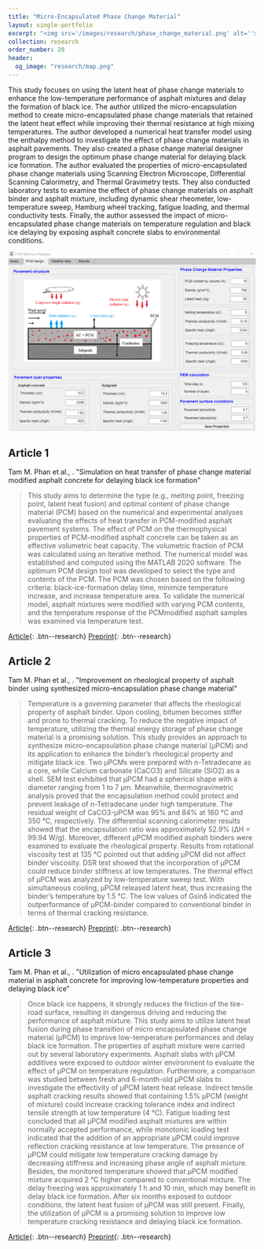 ```yaml
---
title: "Micro-Encapsulated Phase Change Material"
layout: single-portfolio
excerpt: "<img src='/images/research/phase_change_material.png' alt=''>"
collection: research
order_number: 20
header: 
  og_image: "research/map.png"
---
```


This study focuses on using the latent heat of phase change materials to enhance the low-temperature performance of asphalt mixtures and delay the formation of black ice. The author utilized the micro-encapsulation method to create micro-encapsulated phase change materials that retained the latent heat effect while improving their thermal resistance at high mixing temperatures. The author developed a numerical heat transfer model using the enthalpy method to investigate the effect of phase change materials in asphalt pavements. They also created a phase change material designer program to design the optimum phase change material for delaying black ice formation. The author evaluated the properties of micro-encapsulated phase change materials using Scanning Electron Microscope, Differential Scanning Calorimetry, and Thermal Gravimetry tests. They also conducted laboratory tests to examine the effect of phase change materials on asphalt binder and asphalt mixture, including dynamic shear rheometer, low-temperature sweep, Hamburg wheel tracking, fatigue loading, and thermal conductivity tests. Finally, the author assessed the impact of micro-encapsulated phase change materials on temperature regulation and black ice delaying by exposing asphalt concrete slabs to environmental conditions.

![](/images/research/micro_PCM_research.png)

## Article 1

Tam M. Phan et al., . "Simulation on heat transfer of phase change material modified asphalt concrete for delaying black ice formation"

> This study aims to determine the type (e.g., melting point, freezing point, latent heat fusion) and optimal content of phase change material (PCM) based on the numerical and experimental analyses evaluating the effects of heat transfer in PCM-modified asphalt pavement systems. The effect of PCM on the thermophysical properties of PCM-modified asphalt concrete can be taken as an effective volumetric heat capacity. The volumetric fraction of PCM was calculated using an iterative method. The numerical model was established and computed using the MATLAB 2020 software. The optimum PCM design tool was developed to select the type and contents of the PCM. The PCM was chosen based on the following criteria: black-ice-formation delay time, minimize temperature increase, and increase temperature area. To validate the numerical model, asphalt mixtures were modified with varying PCM contents, and the temperature response of the PCMmodified asphalt samples was examined via temperature test.

[Article](https://doi.org/10.7855/IJHE.2020.22.6.035){: .btn--research} [Preprint](/files/2020_simulation_heat_transfer.pdf){: .btn--research}

## Article 2

Tam M. Phan et al., . "Improvement on rheological property of asphalt binder using synthesized micro-encapsulation phase change material"

> Temperature is a governing parameter that affects the rheological property of asphalt binder. Upon cooling, bitumen becomes stiffer and prone to thermal cracking. To reduce the negative impact of temperature, utilizing the thermal energy storage of phase change material is a promising solution. This study provides an approach to synthesize micro-encapsulation phase change material (μPCM) and its application to enhance the binder’s rheological property and mitigate black ice. Two μPCMs were prepared with n-Tetradecane as a core, while Calcium carbonate (CaCO3) and Silicate (SiO2) as a shell. SEM test exhibited that μPCM had a spherical shape with a diameter ranging from 1 to 7 μm. Meanwhile, thermogravimetric analysis proved that the encapsulation method could protect and prevent leakage of n-Tetradecane under high temperature. The residual weight of CaCO3-μPCM was 95% and 84% at 160 °C and 350 °C, respectively. The differential scanning calorimeter results showed that the encapsulation ratio was approximately 52.9% (ΔH = 99.94 W/g). Moreover, different μPCM modified asphalt binders were examined to evaluate the rheological property. Results from rotational viscosity test at 135 °C pointed out that adding μPCM did not affect binder viscosity. DSR test showed that the incorporation of μPCM could reduce binder stiffness at low temperatures. The thermal effect of μPCM was analyzed by low-temperature sweep test. With simultaneous cooling, μPCM released latent heat, thus increasing the binder’s temperature by 1.5 °C. The low values of Gsinδ indicated the outperformance of μPCM-binder compared to conventional binder in terms of thermal cracking resistance.

[Article](https://doi.org/10.1016/j.conbuildmat.2021.123021){: .btn--research} [Preprint](/files/2021_improvement_rheological_property.pdf){: .btn--research}

## Article 3

Tam M. Phan et al., . "Utilization of micro encapsulated phase change material in asphalt concrete for improving low-temperature properties and delaying black ice"

> Once black ice happens, it strongly reduces the friction of the tire-road surface, resulting in dangerous driving and reducing the performance of asphalt mixture. This study aims to utilize latent heat fusion during phase transition of micro encapsulated phase change material (μPCM) to improve low-temperature performances and delay black ice formation. The properties of asphalt mixture were carried out by several laboratory experiments. Asphalt slabs with μPCM additives were exposed to outdoor winter environment to evaluate the effect of μPCM on temperature regulation. Furthermore, a comparison was studied between fresh and 6-month-old μPCM slabs to investigate the effectivity of μPCM latent heat release. Indirect tensile asphalt cracking results showed that containing 1.5% μPCM (weight of mixture) could increase cracking tolerance index and indirect tensile strength at low temperature (4 °C). Fatigue loading test concluded that all μPCM modified asphalt mixtures are within normally accepted performance, while monotonic loading test indicated that the addition of an appropriate μPCM could improve reflection cracking resistance at low temperature. The presence of μPCM could mitigate low temperature cracking damage by decreasing stiffness and increasing phase angle of asphalt mixture. Besides, the monitored temperature showed that μPCM modified mixture acquired 2 °C higher compared to conventional mixture. The delay freezing was approximately 1 h and 10 min, which may benefit in delay black ice formation. After six months exposed to outdoor conditions, the latent heat fusion of μPCM was still present. Finally, the utilization of μPCM is a promising solution to improve low temperature cracking resistance and delaying black ice formation.

[Article](https://doi.org/10.1016/j.conbuildmat.2022.127262){: .btn--research} [Preprint](/files/2022_ultilization_micro_pcm.pdf){: .btn--research}
